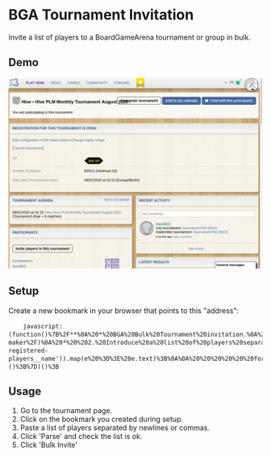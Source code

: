 # BGA Tournament Invitation
Invite a list of players to a BoardGameArena tournament or group in bulk.

## Demo
![GIF Demo](https://raw.githubusercontent.com/DavidEGx/bga-tournament-invitation/master/demo.gif?token=AAIB2POYM6LBERGEGLOABBK7ALHGU)

## Setup
Create a new bookmark in your browser that points to this "address":

		javascript:(function()%7B%2F**%0A%20*%20BGA%20Bulk%20Tournament%20invitation.%0A%20*%0A%20*%20Script%20to%20invite%20a%20list%20of%20players%20to%20a%20new%20tournament.%0A%20*%0A%20*%20Usage%3A%0A%20*%20%201.%20Copy%20and%20paste%20this%20code%20to%20the%20developer%20console%0A%20*%20%20%20%20%20(or%20put%20it%20as%20a%20bookmarklet%20https%3A%2F%2Fcaiorss.github.io%2Fbookmarklet-maker%2F)%0A%20*%20%202.%20Introduce%20a%20list%20of%20players%20separated%20by%20newlines%2C%20commas%20or%20spaces.%0A%20*%20%203.%20Click%20parse%20and%20check%20that%20the%20list%20was%20parsed%20correctly.%0A%20*%20%204.%20Click%20'Bulk%20Invite'.%0A%20*%2F%0A%0A(function()%20%7B%0A%20%20%20%20'use%20strict'%3B%0A%0Alet%20TOURNAMENT_ID%3B%0Alet%20INVITE_URL%3B%0A%0Aif%20(%2F.*tournament%5C%3Fid%3D(%5Cd%2B)%2F.exec(window.location.href))%20%7B%0A%20%20TOURNAMENT_ID%20%3D%20%2F.*tournament%5C%3Fid%3D(%5Cd%2B)%2F.exec(window.location.href)%5B1%5D%3B%0A%20%20INVITE_URL%20%20%20%20%3D%20'https%3A%2F%2Fboardgamearena.com%2Ftournament%2Ftournament%2FinvitePlayer.html'%3B%0A%7D%0Aelse%20%7B%0A%20%20TOURNAMENT_ID%20%3D%20%2F.*group%5C%3Fid%3D(%5Cd%2B)%2F.exec(window.location.href)%5B1%5D%3B%0A%20%20INVITE_URL%20%20%20%20%3D%20'https%3A%2F%2Fboardgamearena.com%2Fcommunity%2Fcommunity%2FinviteGroup.html'%0A%7D%0Aconst%20REQUEST_INTERVAL%20%3D%201500%3B%0A%0A%2F**%0A%20TODO%3A%20Tampermonkey%20script%0A%20%20const%20normalInvite%20%3D%20document.getElementById('invite_to_groupe_toggle')%3B%0A%20%20if%20(normalInvite)%20%7B%0A%20%20%20%20const%20bulkInvite%20%3D%20document.createElement('a')%3B%0A%20%20%20%20bulkInvite.innerText%20%3D%20'Bulk%20Invite'%3B%0A%20%20%20%20bulkInvite.classList%20%3D%20'bgabutton%20bgabutton_gray'%3B%0A%20%20%20%20bulkInvite.onclick%20%3D%20function%20()%20%7B%20createUi()%20%7D%3B%0A%0A%20%20%20%20normalInvite.parentNode.insertBefore(bulkInvite%2C%20normalInvite.nextSibling)%3B%0A%20%20%7D%0A*%2F%0AcreateUi()%3B%0A%0A%2F**%0A%20*%20Adds%20text%20area%20so%20user%20can%20paste%20user's%20list%0A%20*%2F%0Afunction%20createUi()%20%7B%0A%20%20const%20ui%20%3D%20document.createElement('div')%3B%0A%20%20const%20textArea%20%3D%20document.createElement('textArea')%3B%0A%20%20const%20button%20%3D%20document.createElement('a')%3B%0A%0A%20%20ui.appendChild(textArea)%3B%0A%20%20ui.appendChild(button)%3B%0A%0A%20%20ui.style.position%20%3D%20'fixed'%3B%0A%20%20ui.style.left%20%3D%20'0'%3B%0A%20%20ui.style.top%20%3D%20'0'%3B%0A%20%20ui.style.margin%20%3D%20'1em%201em'%3B%0A%20%20ui.style.width%20%3D%20'600px'%3B%0A%20%20ui.style.height%20%3D%20'600px'%3B%0A%20%20ui.style.padding%20%3D%20'1.5em'%3B%0A%20%20ui.style.backgroundColor%20%3D%20'%23eeefef'%3B%0A%0A%20%20textArea.style.display%20%3D%20'block'%3B%0A%20%20textArea.style.width%20%20%3D%20'90%25'%3B%0A%20%20textArea.style.height%20%20%3D%20'90%25'%3B%0A%0A%20%20button.classList%20%3D%20'bgabutton%20bgabutton_blue'%3B%0A%20%20button.innerText%20%3D%20'Parse'%3B%0A%20%20button.onclick%20%20%20%3D%20function()%20%7B%0A%20%20%20%20const%20text%20%3D%20textArea.value%3B%0A%20%20%20%20const%20commaValues%20%3D%20text.split('%2C')%3B%0A%20%20%20%20const%20semicolonValues%20%3D%20text.split('%3B')%3B%0A%20%20%20%20const%20newlineValues%20%3D%20text.split(%22%5Cn%22)%3B%0A%20%20%20%20const%20spaceValues%20%3D%20text.split(%22%20%22)%3B%0A%20%20%20%20const%20usersFound%20%3D%20Math.max(commaValues.length%2C%20semicolonValues.length%2C%20newlineValues.length%2C%20spaceValues.length)%3B%0A%0A%20%20%20%20let%20values%3B%0A%20%20%20%20if%20(commaValues.length%20%3D%3D%3D%20usersFound)%20%7B%0A%20%20%20%20%20%20values%20%3D%20commaValues%3B%0A%20%20%20%20%7D%0A%20%20%20%20else%20if%20(semicolonValues.length%20%3D%3D%20usersFound)%20%7B%0A%20%20%20%20%20%20values%20%3D%20semicolonValues%3B%0A%20%20%20%20%7D%0A%20%20%20%20else%20if%20(newlineValues.length%20%3D%3D%20usersFound)%20%7B%0A%20%20%20%20%20%20values%20%3D%20newlineValues%3B%0A%20%20%20%20%7D%0A%20%20%20%20else%20if%20(spaceValues.length%20%3D%3D%20usersFound)%20%7B%0A%20%20%20%20%20%20values%20%3D%20spaceValues%3B%0A%20%20%20%20%7D%0A%0A%20%20%20%20textArea.style.display%20%3D%20'none'%3B%0A%20%20%20%20const%20list%20%3D%20document.createElement('ul')%3B%0A%20%20%20%20const%20userNamesLi%20%3D%20%5B%5D%3B%0A%20%20%20%20for%20(const%20val%20of%20values)%20%7B%0A%20%20%20%20%20%20if%20(isNaN(val))%20%7B%0A%20%20%20%20%20%20%20%20const%20li%20%3D%20document.createElement('li')%3B%0A%20%20%20%20%20%20%20%20li.innerText%20%3D%20val.trim()%3B%0A%20%20%20%20%20%20%20%20list.appendChild(li)%3B%0A%20%20%20%20%20%20%20%20userNamesLi.push(li)%3B%0A%20%20%20%20%20%20%7D%0A%20%20%20%20%7D%0A%20%20%20%20ui.appendChild(list)%3B%0A%20%20%20%20list.style.height%20%3D%20'550px'%3B%0A%20%20%20%20list.style.overflow%20%3D%20'scroll'%3B%0A%0A%20%20%20%20button.innerText%20%3D%20'Bulk%20Invite'%3B%0A%20%20%20%20button.onclick%20%3D%20async%20function()%20%7B%0A%20%20%20%20%20%20button.style.display%20%3D%20'none'%3B%0A%0A%20%20%20%20%20%20const%20invitedPlayers%20%3D%20Array.from(document.querySelectorAll('.tournaments-registered-players__name')).map(e%20%3D%3E%20e.text)%3B%0A%0A%20%20%20%20%20%20for%20(const%20unameLi%20of%20userNamesLi)%20%7B%0A%20%20%20%20%20%20%20%20try%20%7B%0A%20%20%20%20%20%20%20%20%20%20const%20playerName%20%3D%20unameLi.innerText%3B%0A%20%20%20%20%20%20%20%20%20%20if%20(invitedPlayers.includes(playerName))%20%7B%0A%20%20%20%20%20%20%20%20%20%20%20%20throw%20'This%20player%20is%20already%20a%20member%20of%20this%20group'%3B%0A%20%20%20%20%20%20%20%20%20%20%7D%0A%0A%20%20%20%20%20%20%20%20%20%20const%20playerId%20%3D%20getPlayerId(playerName)%3B%0A%20%20%20%20%20%20%20%20%20%20invite(playerId)%3B%0A%20%20%20%20%20%20%20%20%20%20unameLi.style.color%20%3D%20'green'%3B%0A%20%20%20%20%20%20%20%20%20%20unameLi.innerText%20%2B%3D%20'%3A%20Done'%3B%0A%20%20%20%20%20%20%20%20%7D%0A%20%20%20%20%20%20%20%20catch%20(error)%20%7B%0A%20%20%20%20%20%20%20%20%20%20if%20(error%20%3D%3D%3D%20'This%20player%20is%20already%20a%20member%20of%20this%20group'%20%7C%7C%20error%20%3D%3D%3D%20'This%20player%20has%20already%20been%20invited%20to%20join%20this%20group')%20%7B%0A%20%20%20%20%20%20%20%20%20%20%20%20unameLi.style.color%20%3D%20'green'%3B%0A%20%20%20%20%20%20%20%20%20%20%20%20unameLi.innerText%20%2B%3D%20'%3A%20Already%20invited'%3B%0A%20%20%20%20%20%20%20%20%20%20%7D%0A%20%20%20%20%20%20%20%20%20%20else%20%7B%0A%20%20%20%20%20%20%20%20%20%20%20%20unameLi.style.color%20%3D%20'red'%3B%0A%20%20%20%20%20%20%20%20%20%20%20%20unameLi.innerText%20%2B%3D%20%60%3A%20%24%7Berror%7D%60%3B%0A%20%20%20%20%20%20%20%20%20%20%7D%0A%20%20%20%20%20%20%20%20%7D%0A%0A%20%20%20%20%20%20%20%20await%20new%20Promise(done%20%3D%3E%20setTimeout(()%20%3D%3E%20done()%2C%20REQUEST_INTERVAL))%3B%0A%20%20%20%20%20%20%7D%0A%20%20%20%20%7D%3B%0A%20%20%7D%3B%0A%0A%20%20document.body.appendChild(ui)%3B%0A%7D%0A%0A%2F**%0A%20*%20Set%20invitation%20to%20tournament%20to%20player.%0A%20*%2F%0Afunction%20invite(playerId)%20%7B%0A%20%20const%20response%20%3D%20dojo.xhrGet(%7B%0A%20%20%20%20url%3A%20INVITE_URL%2C%0A%20%20%20%20sync%3A%20true%2C%0A%20%20%20%20content%3A%20%7B%20id%3A%20TOURNAMENT_ID%2C%20player%3A%20playerId%20%7D%2C%0A%20%20%20%20handleAs%3A%20'json'%0A%20%20%7D)%3B%0A%0A%20%20if%20(response.results%5B0%5D.status%20!%3D%201)%20%7B%0A%20%20%20%20throw%20response.results%5B0%5D.error%3B%0A%20%20%7D%0A%7D%0A%0A%2F**%0A%20*%20Returns%20a%20player%20id%20given%20its%20username.%0A%20*%0A%20*%2F%0Afunction%20getPlayerId(name)%20%7B%0A%20%20try%20%7B%0A%20%20%20%20const%20response%20%3D%20dojo.xhrGet(%7B%0A%20%20%20%20%20%20url%3A%20'https%3A%2F%2Fboardgamearena.com%2Fplayer%2Fplayer%2Ffindplayer.html'%2C%0A%20%20%20%20%20%20content%3A%20%7B%20q%3A%20name%2C%20start%3A%200%2C%20count%3A%20Infinity%20%7D%2C%0A%20%20%20%20%20%20sync%3A%20true%2C%0A%20%20%20%20%20%20handleAs%3A%20'json'%0A%20%20%20%20%7D)%3B%0A%0A%20%20%20%20for%20(const%20currentUser%20of%20response.results%5B0%5D.items)%20%7B%0A%20%20%20%20%20%20if%20(currentUser.q.toLowerCase()%20%3D%3D%3D%20name.toLowerCase())%20%7B%0A%20%20%20%20%20%20%20%20return%20currentUser.id%3B%0A%20%20%20%20%20%20%7D%0A%20%20%20%20%7D%0A%20%20%20%20console.log(%60Couldn't%20find%20user%20%24%7Bname%7D%60)%3B%0A%20%20%20%20throw%20%22Player%20not%20found%22%3B%0A%20%20%7D%0A%20%20catch%20(error)%20%7B%0A%20%20%20%20console.log(%60Couldn't%20find%20user%20%24%7Bname%7D%60)%3B%0A%20%20%20%20throw%20error%3B%0A%20%20%7D%0A%7D%0A%0A%7D)()%3B%7D)()%3B

## Usage
1. Go to the tournament page.
2. Click on the bookmark you created during setup.
3. Paste a list of players separated by newlines or commas.
4. Click 'Parse' and check the list is ok.
5. Click 'Bulk Invite'
